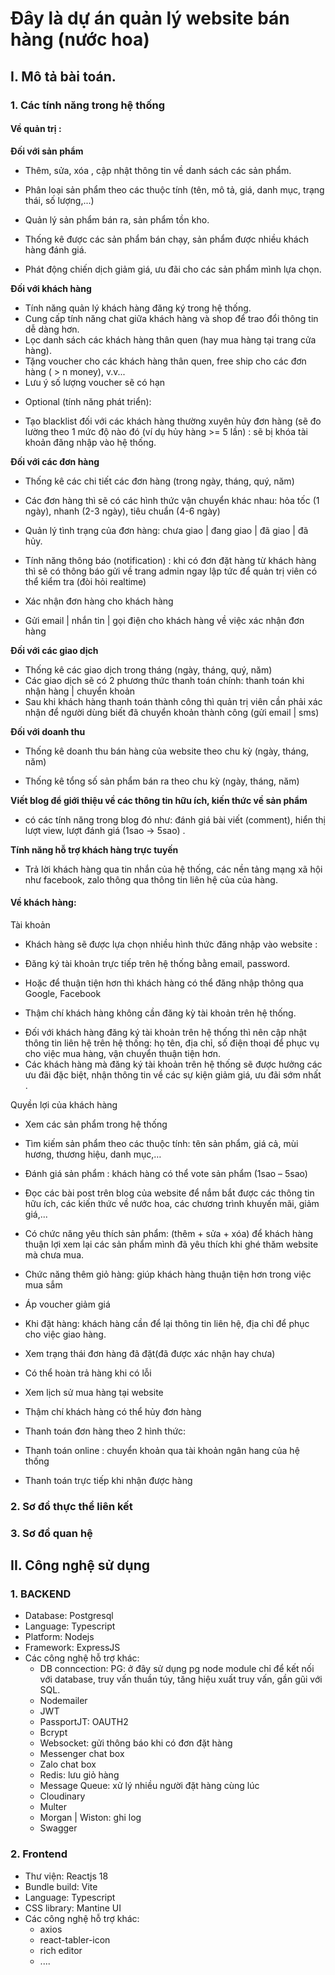# Đây là dự án quản lý website bán hàng (nước hoa)

## I. Mô tả bài toán.

### 1. Các tính năng trong hệ thống

#### **Về quản trị** :

**Đối với sản phẩm**

-   Thêm, sửa, xóa , cập nhật thông tin về danh sách các sản phẩm.
-   Phân loại sản phẩm theo các thuộc tính (tên, mô tả, giá, danh mục, trạng thái, số lượng,...)

-   Quản lý sản phẩm bán ra, sản phẩm tồn kho.

-   Thống kê được các sản phẩm bán chạy, sản phẩm được nhiều khách hàng đánh giá.
-   Phát động chiến dịch giảm giá, ưu đãi cho các sản phẩm mình lựa chọn.

**Đối với khách hàng**

-   Tính năng quản lý khách hàng đăng ký trong hệ thống.
-   Cung cấp tính năng chat giữa khách hàng và shop để trao đổi thông tin dễ dàng hơn.
-   Lọc danh sách các khách hàng thân quen (hay mua hàng tại trang cửa hàng).
-   Tặng voucher cho các khách hàng thân quen, free ship cho các đơn hàng ( > n money), v.v...
-   Lưu ý số lượng voucher sẽ có hạn

*   Optional (tính năng phát triển):

-   Tạo blacklist đối với các khách hàng thường xuyên hủy đơn hàng (sẽ đo lường theo 1 mức độ nào đó (ví dụ hủy hàng >= 5 lần) : sẽ bị khóa tài khoản đăng nhập vào hệ thống.

**Đối với các đơn hàng**

-   Thống kê các chi tiết các đơn hàng (trong ngày, tháng, quý, năm)
-   Các đơn hàng thì sẽ có các hình thức vận chuyển khác nhau: hỏa tốc (1 ngày), nhanh (2-3 ngày), tiêu chuẩn (4-6 ngày)

-   Quản lý tình trạng của đơn hàng: chưa giao | đang giao | đã giao | đã hủy.
-   Tính năng thông báo (notification) : khi có đơn đặt hàng từ khách hàng thì sẽ có thông báo gửi về trang admin ngay lập tức để quản trị viên có thể kiểm tra (đòi hỏi realtime)
-   Xác nhận đơn hàng cho khách hàng
-   Gửi email | nhắn tin | gọi điện cho khách hàng về việc xác nhận đơn hàng

**Đối với các giao dịch**

-   Thống kê các giao dịch trong tháng (ngày, tháng, quý, năm)
-   Các giao dịch sẽ có 2 phương thức thanh toán chính: thanh toán khi nhận hàng | chuyển khoản
-   Sau khi khách hàng thanh toán thành công thì quản trị viên cần phải xác nhận để người dùng biết đã chuyển khoản thành công (gửi email | sms)

**Đối với doanh thu**

-   Thống kê doanh thu bán hàng của website theo chu kỳ (ngày, tháng, năm)

-   Thống kê tổng số sản phẩm bán ra theo chu kỳ (ngày, tháng, năm)

**Viết blog để giới thiệu về các thông tin hữu ích, kiến thức về sản phẩm**

-   có các tính năng trong blog đó như: đánh giá bài viết (comment), hiển thị lượt view, lượt đánh giá (1sao -> 5sao) .

**Tính năng hỗ trợ khách hàng trực tuyến**

-   Trả lời khách hàng qua tin nhắn của hệ thống, các nền tảng mạng xã hội như facebook, zalo thông qua thông tin liên hệ của của hàng.

#### **Về khách hàng:**

Tài khoản

-   Khách hàng sẽ được lựa chọn nhiều hình thức đăng nhập vào website :

*   Đăng ký tài khoản trực tiếp trên hệ thống bằng email, password.

*   Hoặc để thuận tiện hơn thì khách hàng có thể đăng nhập thông qua Google, Facebook

*   Thậm chí khách hàng không cần đăng kỳ tài khoản trên hệ thống.

-   Đối với khách hàng đăng ký tài khoản trên hệ thống thì nên cập nhật thông tin liên hệ trên hệ thống: họ tên, địa chỉ, số điện thoại để phục vụ cho việc mua hàng, vận chuyển thuận tiện hơn.
-   Các khách hàng mà đăng ký tài khoản trên hệ thống sẽ được hưởng các ưu đãi đặc biệt, nhận thông tin về các sự kiện giảm giá, ưu đãi sớm nhất .

Quyền lợi của khách hàng

-   Xem các sản phẩm trong hệ thống
-   Tìm kiếm sản phẩm theo các thuộc tính: tên sản phẩm, giá cả, mùi hương, thương hiệu, danh mục,…
-   Đánh giá sản phẩm : khách hàng có thể vote sản phẩm (1sao – 5sao)

-   Đọc các bài post trên blog của website để nắm bắt được các thông tin hữu ích, các kiến thức về nước hoa, các chương trình khuyến mãi, giảm giá,...

-   Có chức năng yêu thích sản phẩm: (thêm + sửa + xóa) để khách hàng thuận lợi xem lại các sản phẩm mình đã yêu thích khi ghé thăm website mà chưa mua.
-   Chức năng thêm giỏ hàng: giúp khách hàng thuận tiện hơn trong việc mua sắm
-   Áp voucher giảm giá

-   Khi đặt hàng: khách hàng cần để lại thông tin liên hệ, địa chỉ để phục cho việc giao hàng.
-   Xem trạng thái đơn hàng đã đặt(đã được xác nhận hay chưa)

-   Có thể hoàn trả hàng khi có lỗi
-   Xem lịch sử mua hàng tại website
-   Thậm chí khách hàng có thể hủy đơn hàng
-   Thanh toán đơn hàng theo 2 hình thức:

*   Thanh toán online : chuyển khoản qua tài khoản ngân hang của hệ thống

*   Thanh toán trực tiếp khi nhận được hàng

### 2. Sơ đồ thực thể liên kết

### 3. Sơ đồ quan hệ

## II. Công nghệ sử dụng

### 1. BACKEND

-   Database: Postgresql
-   Language: Typescript
-   Platform: Nodejs
-   Framework: ExpressJS
-   Các công nghệ hỗ trợ khác:
    -   DB conncection: PG: ở đây sử dụng pg node module chỉ để kết nối với database, truy vấn thuần túy, tăng hiệu xuất truy vấn, gần gũi với SQL.
    -   Nodemailer
    -   JWT
    -   PassportJT: OAUTH2
    -   Bcrypt
    -   Websocket: gửi thông báo khi có đơn đặt hàng
    -   Messenger chat box
    -   Zalo chat box
    -   Redis: lưu giỏ hàng
    -   Message Queue: xử lý nhiều người đặt hàng cùng lúc
    -   Cloudinary
    -   Multer
    -   Morgan | Wiston: ghi log
    -   Swagger

### 2. Frontend

-   Thư viện: Reactjs 18
-   Bundle build: Vite
-   Language: Typescript
-   CSS library: Mantine UI
-   Các công nghệ hỗ trợ khác:
    -   axios
    -   react-tabler-icon
    -   rich editor
    -   ....
